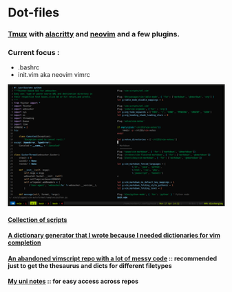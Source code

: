 
# Dot-files 

### [Tmux](https://github.com/tmux/tmux) with [alacritty](https://github.com/jwilm/alacritty) and [neovim](https://neovim.io/) and a few plugins.

### Current focus : 

- .bashrc
- init.vim aka neovim vimrc

![Alt text](Pictures/2017-04-17_1920x1080.png?raw=true "Tmux Setup")

#### [Collection of scripts](https://github.com/nl253/Scripts)

#### [A dictionary generator that I wrote because I needed dictionaries for vim completion](https://github.com/nl253/DictGen)

#### [An abandoned vimscript repo with a lot of messy code](https://github.com/nl253/VimScript) :: recommended just to get the thesaurus and dicts for different filetypes 

#### [My uni notes](https://github.com/nl253/Notes) :: for easy access across repos
 



